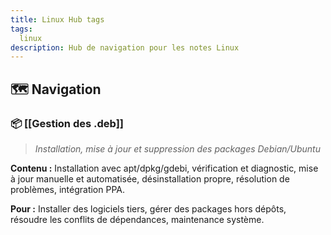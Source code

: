 ```yaml
---
title: Linux Hub tags
tags:
  linux
description: Hub de navigation pour les notes Linux
---
```


## 🗺️ Navigation

### 📦 **[[Gestion des .deb]]**

> _Installation, mise à jour et suppression des packages Debian/Ubuntu_

**Contenu :** Installation avec apt/dpkg/gdebi, vérification et diagnostic, mise à jour manuelle et automatisée, désinstallation propre, résolution de problèmes, intégration PPA.

**Pour :** Installer des logiciels tiers, gérer des packages hors dépôts, résoudre les conflits de dépendances, maintenance système.